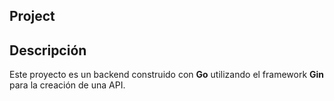 ## Project

## Descripción
Este proyecto es un backend construido con **Go** utilizando el framework **Gin** para la creación de una API.